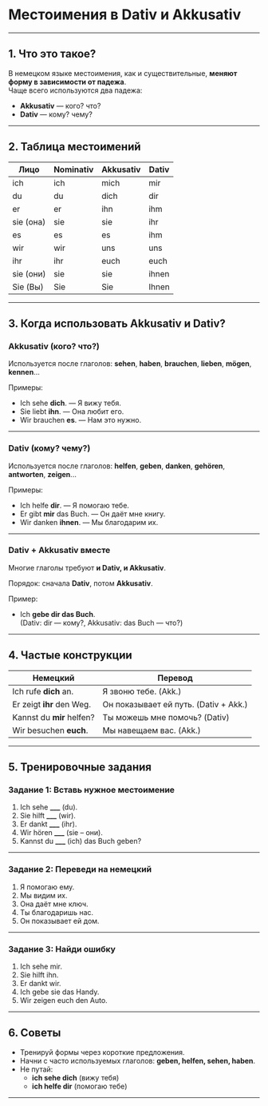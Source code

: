 # Местоимения в Dativ и Akkusativ

---

## 1. Что это такое?

В немецком языке местоимения, как и существительные, **меняют форму в зависимости от падежа**.  
Чаще всего используются два падежа:

- **Akkusativ** — кого? что?  
- **Dativ** — кому? чему?

---

## 2. Таблица местоимений

| Лицо       | Nominativ | Akkusativ | Dativ     |
|------------|------------|-----------|-----------|
| ich        | ich        | mich      | mir       |
| du         | du         | dich      | dir       |
| er         | er         | ihn       | ihm       |
| sie (она)  | sie        | sie       | ihr       |
| es         | es         | es        | ihm       |
| wir        | wir        | uns       | uns       |
| ihr        | ihr        | euch      | euch      |
| sie (они)  | sie        | sie       | ihnen     |
| Sie (Вы)   | Sie        | Sie       | Ihnen     |

---

## 3. Когда использовать Akkusativ и Dativ?

### Akkusativ (кого? что?)

Используется после глаголов: **sehen**, **haben**, **brauchen**, **lieben**, **mögen**, **kennen**...

Примеры:
- Ich sehe **dich**. — Я вижу тебя.  
- Sie liebt **ihn**. — Она любит его.  
- Wir brauchen **es**. — Нам это нужно.

---

### Dativ (кому? чему?)

Используется после глаголов: **helfen**, **geben**, **danken**, **gehören**, **antworten**, **zeigen**...

Примеры:
- Ich helfe **dir**. — Я помогаю тебе.  
- Er gibt **mir** das Buch. — Он даёт мне книгу.  
- Wir danken **ihnen**. — Мы благодарим их.

---

### Dativ + Akkusativ вместе

Многие глаголы требуют **и Dativ, и Akkusativ**.

Порядок: сначала **Dativ**, потом **Akkusativ**.

Пример:
- Ich **gebe dir das Buch**.  
(Dativ: dir — кому?, Akkusativ: das Buch — что?)

---

## 4. Частые конструкции

| Немецкий              | Перевод              |
|-----------------------|----------------------|
| Ich rufe **dich** an. | Я звоню тебе. (Akk.) |
| Er zeigt **ihr** den Weg. | Он показывает ей путь. (Dativ + Akk.) |
| Kannst du **mir** helfen? | Ты можешь мне помочь? (Dativ) |
| Wir besuchen **euch**. | Мы навещаем вас. (Akk.) |

---

## 5. Тренировочные задания

### Задание 1: Вставь нужное местоимение

1. Ich sehe **\_\_\_** (du).  
2. Sie hilft **\_\_\_** (wir).  
3. Er dankt **\_\_\_** (ihr).  
4. Wir hören **\_\_\_** (sie – они).  
5. Kannst du **\_\_\_** (ich) das Buch geben?

---

### Задание 2: Переведи на немецкий

1. Я помогаю ему.  
2. Мы видим их.  
3. Она даёт мне ключ.  
4. Ты благодаришь нас.  
5. Он показывает ей дом.

---

### Задание 3: Найди ошибку

1. Ich sehe mir.  
2. Sie hilft ihn.  
3. Er dankt wir.  
4. Ich gebe sie das Handy.  
5. Wir zeigen euch den Auto.

---

## 6. Советы

- Тренируй формы через короткие предложения.  
- Начни с часто используемых глаголов: **geben, helfen, sehen, haben**.  
- Не путай:  
  - **ich sehe dich** (вижу тебя)  
  - **ich helfe dir** (помогаю тебе)

---

